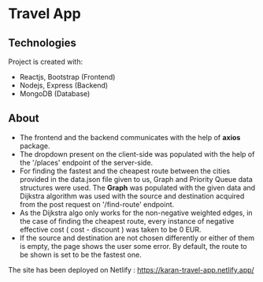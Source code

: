 # Travel App
	
## Technologies
Project is created with:
* Reactjs, Bootstrap (Frontend)
* Nodejs, Express (Backend)
* MongoDB (Database)

## About
* The frontend and the backend communicates with the help of **axios** package.
* The dropdown present on the client-side was populated with the help of the '/places' endpoint of the server-side.
* For finding the fastest and the cheapest route between the cities provided in the data.json file given to us, Graph and Priority Queue data structures were used. The **Graph** was populated with the given data and Dijkstra algorithm was used with the source and destination acquired from the post request on '/find-route' endpoint.
* As the Dijkstra algo only works for the non-negative weighted edges, in the case of finding the cheapest route, every instance of negative effective cost ( cost - discount ) was taken to be 0 EUR.
* If the source and destination are not chosen differently or either of them is empty, the page shows the user some error. By default, the route to be shown is set to be the fastest one.

The site has been deployed on Netlify : https://karan-travel-app.netlify.app/
